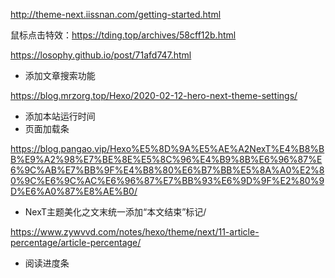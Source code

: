 http://theme-next.iissnan.com/getting-started.html

鼠标点击特效：https://tding.top/archives/58cff12b.html



https://losophy.github.io/post/71afd747.html

-   添加文章搜索功能





https://blog.mrzorg.top/Hexo/2020-02-12-hero-next-theme-settings/

-   添加本站运行时间
-   页面加载条







https://blog.pangao.vip/Hexo%E5%8D%9A%E5%AE%A2NexT%E4%B8%BB%E9%A2%98%E7%BE%8E%E5%8C%96%E4%B9%8B%E6%96%87%E6%9C%AB%E7%BB%9F%E4%B8%80%E6%B7%BB%E5%8A%A0%E2%80%9C%E6%9C%AC%E6%96%87%E7%BB%93%E6%9D%9F%E2%80%9D%E6%A0%87%E8%AE%B0/

-   NexT主题美化之文末统一添加“本文结束”标记/





https://www.zywvvd.com/notes/hexo/theme/next/11-article-percentage/article-percentage/

-   阅读进度条